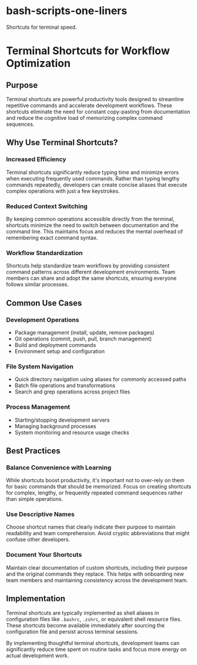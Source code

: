 # bash-scripts-one-liners
Shortcuts for terminal speed.

# Terminal Shortcuts for Workflow Optimization

## Purpose

Terminal shortcuts are powerful productivity tools designed to streamline repetitive commands and accelerate development workflows. These shortcuts eliminate the need for constant copy-pasting from documentation and reduce the cognitive load of memorizing complex command sequences.

## Why Use Terminal Shortcuts?

### **Increased Efficiency**

Terminal shortcuts significantly reduce typing time and minimize errors when executing frequently used commands. Rather than typing lengthy commands repeatedly, developers can create concise aliases that execute complex operations with just a few keystrokes.

### **Reduced Context Switching**

By keeping common operations accessible directly from the terminal, shortcuts minimize the need to switch between documentation and the command line. This maintains focus and reduces the mental overhead of remembering exact command syntax.

### **Workflow Standardization**

Shortcuts help standardize team workflows by providing consistent command patterns across different development environments. Team members can share and adopt the same shortcuts, ensuring everyone follows similar processes.

## Common Use Cases

### **Development Operations**

- Package management (install, update, remove packages)
- Git operations (commit, push, pull, branch management)
- Build and deployment commands
- Environment setup and configuration


### **File System Navigation**

- Quick directory navigation using aliases for commonly accessed paths
- Batch file operations and transformations
- Search and grep operations across project files 


### **Process Management**

- Starting/stopping development servers
- Managing background processes
- System monitoring and resource usage checks


## Best Practices

### **Balance Convenience with Learning**

While shortcuts boost productivity, it's important not to over-rely on them for basic commands that should be memorized. Focus on creating shortcuts for complex, lengthy, or frequently repeated command sequences rather than simple operations.

### **Use Descriptive Names**

Choose shortcut names that clearly indicate their purpose to maintain readability and team comprehension. Avoid cryptic abbreviations that might confuse other developers.

### **Document Your Shortcuts**

Maintain clear documentation of custom shortcuts, including their purpose and the original commands they replace. This helps with onboarding new team members and maintaining consistency across the development team.

## Implementation

Terminal shortcuts are typically implemented as shell aliases in configuration files like `.bashrc`, `.zshrc`, or equivalent shell resource files. These shortcuts become available immediately after sourcing the configuration file and persist across terminal sessions.

By implementing thoughtful terminal shortcuts, development teams can significantly reduce time spent on routine tasks and focus more energy on actual development work.
